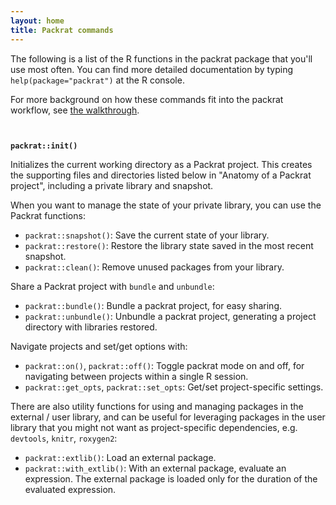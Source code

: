 ```yaml
---
layout: home
title: Packrat commands
---
```

<style type="text/css">
pre {
  font-weight: bold;
  margin-top: 42px !important;
}
</style>

The following is a list of the R functions in the packrat package that you'll
use most often. You can find more detailed documentation by typing
`help(package="packrat")` at the R console.

For more background on how these commands fit into the packrat workflow, see
[the walkthrough](walkthrough.html).

    packrat::init()

Initializes the current working directory as a Packrat project. This creates
the supporting files and directories listed below in "Anatomy of a Packrat
project", including a private library and snapshot.

When you want to manage the state of your private library, you can use the
Packrat functions:

- `packrat::snapshot()`: Save the current state of your library.
- `packrat::restore()`: Restore the library state saved in the most recent
  snapshot.
- `packrat::clean()`: Remove unused packages from your library.

Share a Packrat project with `bundle` and `unbundle`:

- `packrat::bundle()`: Bundle a packrat project, for easy sharing.
- `packrat::unbundle()`: Unbundle a packrat project, generating a project
  directory with libraries restored.

Navigate projects and set/get options with:

- `packrat::on()`, `packrat::off()`: Toggle packrat mode on and off, for navigating
  between projects within a single R session.
- `packrat::get_opts`, `packrat::set_opts`: Get/set project-specific settings.

There are also utility functions for using and managing packages in the
external / user library, and can be useful for leveraging packages in the user
library that you might not want as project-specific dependencies, e.g.
`devtools`, `knitr`, `roxygen2`:

- `packrat::extlib()`: Load an external package.
- `packrat::with_extlib()`: With an external package, evaluate an expression. The
  external package is loaded only for the duration of the evaluated
  expression.


